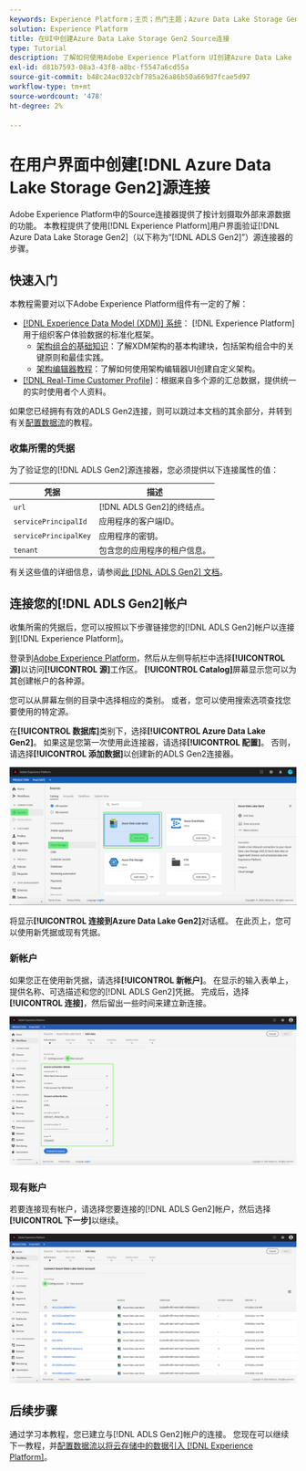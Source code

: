 ```yaml
---
keywords: Experience Platform；主页；热门主题；Azure Data Lake Storage Gen2；ADLS Gen2；adls gen2；adls连接器
solution: Experience Platform
title: 在UI中创建Azure Data Lake Storage Gen2 Source连接
type: Tutorial
description: 了解如何使用Adobe Experience Platform UI创建Azure Data Lake Storage Gen2源连接。
exl-id: d81b7593-08a3-43f8-a8bc-f5547a6cd55a
source-git-commit: b48c24ac032cbf785a26a86b50a669d7fcae5d97
workflow-type: tm+mt
source-wordcount: '478'
ht-degree: 2%

---
```


# 在用户界面中创建[!DNL Azure Data Lake Storage Gen2]源连接

Adobe Experience Platform中的Source连接器提供了按计划摄取外部来源数据的功能。 本教程提供了使用[!DNL Experience Platform]用户界面验证[!DNL Azure Data Lake Storage Gen2]（以下称为“[!DNL ADLS Gen2]”）源连接器的步骤。

## 快速入门

本教程需要对以下Adobe Experience Platform组件有一定的了解：

- [[!DNL Experience Data Model (XDM)] 系统](../../../../../xdm/home.md)： [!DNL Experience Platform]用于组织客户体验数据的标准化框架。
   - [架构组合的基础知识](../../../../../xdm/schema/composition.md)：了解XDM架构的基本构建块，包括架构组合中的关键原则和最佳实践。
   - [架构编辑器教程](../../../../../xdm/tutorials/create-schema-ui.md)：了解如何使用架构编辑器UI创建自定义架构。
- [[!DNL Real-Time Customer Profile]](../../../../../profile/home.md)：根据来自多个源的汇总数据，提供统一的实时使用者个人资料。

如果您已经拥有有效的ADLS Gen2连接，则可以跳过本文档的其余部分，并转到有关[配置数据流](../../dataflow/batch/cloud-storage.md)的教程。

### 收集所需的凭据

为了验证您的[!DNL ADLS Gen2]源连接器，您必须提供以下连接属性的值：

| 凭据 | 描述 |
| ---------- | ----------- |
| `url` | [!DNL ADLS Gen2]的终结点。 |
| `servicePrincipalId` | 应用程序的客户端ID。 |
| `servicePrincipalKey` | 应用程序的密钥。 |
| `tenant` | 包含您的应用程序的租户信息。 |

有关这些值的详细信息，请参阅[此 [!DNL ADLS Gen2] 文档](https://docs.microsoft.com/en-us/azure/data-factory/connector-azure-data-lake-storage)。

## 连接您的[!DNL ADLS Gen2]帐户

收集所需的凭据后，您可以按照以下步骤链接您的[!DNL ADLS Gen2]帐户以连接到[!DNL Experience Platform]。

登录到[Adobe Experience Platform](https://platform.adobe.com)，然后从左侧导航栏中选择&#x200B;**[!UICONTROL 源]**&#x200B;以访问&#x200B;**[!UICONTROL 源]**&#x200B;工作区。 **[!UICONTROL Catalog]**&#x200B;屏幕显示您可以为其创建帐户的各种源。

您可以从屏幕左侧的目录中选择相应的类别。 或者，您可以使用搜索选项查找您要使用的特定源。

在&#x200B;**[!UICONTROL 数据库]**&#x200B;类别下，选择&#x200B;**[!UICONTROL Azure Data Lake Gen2]**。 如果这是您第一次使用此连接器，请选择&#x200B;**[!UICONTROL 配置]**。 否则，请选择&#x200B;**[!UICONTROL 添加数据]**&#x200B;以创建新的ADLS Gen2连接器。

![](../../../../images/tutorials/create/adls-gen2/catalog.png)

将显示&#x200B;**[!UICONTROL 连接到Azure Data Lake Gen2]**&#x200B;对话框。 在此页上，您可以使用新凭据或现有凭据。

### 新帐户

如果您正在使用新凭据，请选择&#x200B;**[!UICONTROL 新帐户]**。 在显示的输入表单上，提供名称、可选描述和您的[!DNL ADLS Gen2]凭据。 完成后，选择&#x200B;**[!UICONTROL 连接]**，然后留出一些时间来建立新连接。

![](../../../../images/tutorials/create/adls-gen2/connect.png)

### 现有账户

若要连接现有帐户，请选择您要连接的[!DNL ADLS Gen2]帐户，然后选择&#x200B;**[!UICONTROL 下一步]**&#x200B;以继续。

![](../../../../images/tutorials/create/adls-gen2/existing.png)

## 后续步骤

通过学习本教程，您已建立与[!DNL ADLS Gen2]帐户的连接。 您现在可以继续下一教程，并[配置数据流以将云存储中的数据引入 [!DNL Experience Platform]](../../dataflow/batch/cloud-storage.md)。
